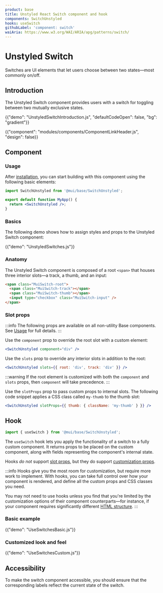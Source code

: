 ```yaml
---
product: base
title: Unstyled React Switch component and hook
components: SwitchUnstyled
hooks: useSwitch
githubLabel: 'component: switch'
waiAria: https://www.w3.org/WAI/ARIA/apg/patterns/switch/
---
```


# Unstyled Switch

<p class="description">Switches are UI elements that let users choose between two states—most commonly on/off.</p>

## Introduction

The Unstyled Switch component provides users with a switch for toggling between two mutually exclusive states.

{{"demo": "UnstyledSwitchIntroduction.js", "defaultCodeOpen": false, "bg": "gradient"}}

{{"component": "modules/components/ComponentLinkHeader.js", "design": false}}

## Component

### Usage

After [installation](/base/getting-started/installation/), you can start building with this component using the following basic elements:

```jsx
import SwitchUnstyled from '@mui/base/SwitchUnstyled';

export default function MyApp() {
  return <SwitchUnstyled />;
}
```

### Basics

The following demo shows how to assign styles and props to the Unstyled Switch component:

{{"demo": "UnstyledSwitches.js"}}

### Anatomy

The Unstyled Switch component is composed of a root `<span>` that houses three interior slots—a track, a thumb, and an input:

```html
<span class="MuiSwitch-root">
  <span class="MuiSwitch-track"></span>
  <span class="MuiSwitch-thumb"></span>
  <input type="checkbox" class="MuiSwitch-input" />
</span>
```

### Slot props

:::info
The following props are available on all non-utility Base components.
See [Usage](/base/getting-started/usage/) for full details.
:::

Use the `component` prop to override the root slot with a custom element:

```jsx
<SwitchUnstyled component="div" />
```

Use the `slots` prop to override any interior slots in addition to the root:

```jsx
<SwitchUnstyled slots={{ root: 'div', track: 'div' }} />
```

:::warning
If the root element is customized with both the `component` and `slots` props, then `component` will take precedence.
:::

Use the `slotProps` prop to pass custom props to internal slots.
The following code snippet applies a CSS class called `my-thumb` to the thumb slot:

```jsx
<SwitchUnstyled slotProps={{ thumb: { className: 'my-thumb' } }} />
```

## Hook

```js
import { useSwitch } from '@mui/base/SwitchUnstyled';
```

The `useSwitch` hook lets you apply the functionality of a switch to a fully custom component.
It returns props to be placed on the custom component, along with fields representing the component's internal state.

Hooks _do not_ support [slot props](#slot-props), but they do support [customization props](#customization).

:::info
Hooks give you the most room for customization, but require more work to implement.
With hooks, you can take full control over how your component is rendered, and define all the custom props and CSS classes you need.

You may not need to use hooks unless you find that you're limited by the customization options of their component counterparts—for instance, if your component requires significantly different [HTML structure](#anatomy).
:::

### Basic example

{{"demo": "UseSwitchesBasic.js"}}

### Customized look and feel

{{"demo": "UseSwitchesCustom.js"}}

## Accessibility

To make the switch component accessible, you should ensure that the corresponding labels reflect the current state of the switch.
